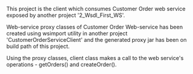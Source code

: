This project is the client which consumes Customer Order web service exposed by another project '2_Wsdl_First_WS'.

Web-service proxy classes of Customer Order Web-service has been created using wsimport utility in another project 'CustomerOrderServiceClient'
and the generated proxy jar has been on build path of this project.

Using the proxy classes, client class makes a call to the web service's operations - getOrders() and createOrder().